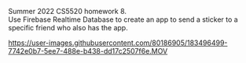 Summer 2022 CS5520 homework 8.<br/>
Use Firebase Realtime Database to create an app to send a sticker to a specific friend who also has the app. 


https://user-images.githubusercontent.com/80186905/183496499-7742e0b7-5ee7-488e-b438-dd17c2507f6e.MOV

